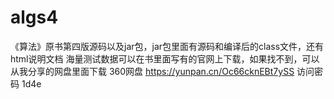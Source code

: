 # algs4
《算法》原书第四版源码以及jar包，jar包里面有源码和编译后的class文件，还有html说明文档
海量测试数据可以在书里面写有的官网上下载，如果找不到，可以从我分享的网盘里面下载
360网盘 https://yunpan.cn/Oc66cknEBt7ySS  访问密码 1d4e
